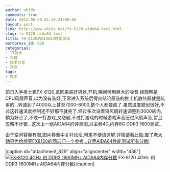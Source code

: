 ```yaml
---
author: whidy
comments: true
date: 2012-06-20 01:29:24+00:00
layout: post
link: http://www.whidy.net/fx-8120-aida64-test.html
slug: fx-8120-aida64-test
title: FX-8120的AIDA64性能测试
wordpress_id: 828
categories:
- IT技术
- 兴趣
- 技术分享
- 评测
tags:
- 技术
---
```


前日入手推土机FX-8120,拿回来装好机器,开机,瞬间听到巨大的噪音.经观察是CPU风扇声音,以为没有装好,正常进入系统后得出结论原装的推土机散热器就是坑爹的...转速到了4000以上甚至7000-8000,整个人都要疯了.虽然温度貌似很好,不过这转速温度控制还不好那不就完了.经过多次设置将风扇转速调整到3000转内,稍为好点了,不过一打游戏,又悲剧,不过打游戏的时候游戏声音压过风扇声音,暂且忽略不计罢...这次上一组AIDA64的评测图,以主频4G,内存8G DDR3 1600测试...

由于空间容量有限,图片移至中关村论坛,带来不便请谅解.详情请看此贴:[废了老大劲只为给想买FX8120的同志们一个参考,,,详尽AIDA64性能测试所有分数!](http://diybbs.zol.com.cn/11/13_105249.html)

[caption id="attachment_829" align="aligncenter" width="438"][![FX-8120 4GHz 和 DDR3 1600MHz AIDA64内存分数](/wp-content/uploads/2012/06/4g.jpg)](/wp-content/uploads/2012/06/4g.jpg) FX-8120 4GHz 和 DDR3 1600MHz AIDA64内存分数[/caption]
